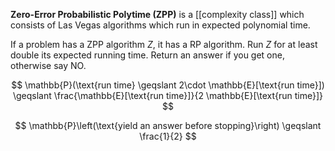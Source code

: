 **Zero-Error Probabilistic Polytime (ZPP)** is a [[complexity class]] which consists of Las Vegas algorithms which run in expected polynomial time.

If a problem has a ZPP algorithm $Z$, it has a RP algorithm. Run $Z$ for at least double its expected running time. Return an answer if you get one, otherwise say NO.

$$
\mathbb{P}(\text{run time} \geqslant 2\cdot \mathbb{E}[\text{run time}]) \geqslant \frac{\mathbb{E}[\text{run time}]}{2 \mathbb{E}[\text{run time}]} 
$$

$$
\mathbb{P}\left(\text{yield an answer before stopping}\right) \geqslant \frac{1}{2}
$$